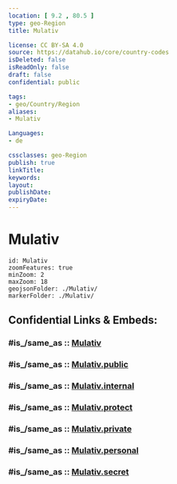 ```yaml
---
location: [ 9.2 , 80.5 ] 
type: geo-Region
title: Mulativ

license: CC BY-SA 4.0
source: https://datahub.io/core/country-codes
isDeleted: false
isReadOnly: false
draft: false
confidential: public

tags:
- geo/Country/Region
aliases:
- Mulativ

Languages:
- de

cssclasses: geo-Region
publish: true
linkTitle: 
keywords: 
layout: 
publishDate: 
expiryDate: 
---
```


# Mulativ

```leaflet
id: Mulativ
zoomFeatures: true 
minZoom: 2 
maxZoom: 18
geojsonFolder: ./Mulativ/
markerFolder: ./Mulativ/
```


## Confidential Links & Embeds: 

### #is_/same_as :: [Mulativ](/_Standards/Earth/Continent/Asia/Asia~South/Sri_Lanka/Districts~Sri_Lanka/Mulativ.md) 

### #is_/same_as :: [Mulativ.public](/_public/Earth/Continent/Asia/Asia~South/Sri_Lanka/Districts~Sri_Lanka/Mulativ.public.md) 

### #is_/same_as :: [Mulativ.internal](/_internal/Earth/Continent/Asia/Asia~South/Sri_Lanka/Districts~Sri_Lanka/Mulativ.internal.md) 

### #is_/same_as :: [Mulativ.protect](/_protect/Earth/Continent/Asia/Asia~South/Sri_Lanka/Districts~Sri_Lanka/Mulativ.protect.md) 

### #is_/same_as :: [Mulativ.private](/_private/Earth/Continent/Asia/Asia~South/Sri_Lanka/Districts~Sri_Lanka/Mulativ.private.md) 

### #is_/same_as :: [Mulativ.personal](/_personal/Earth/Continent/Asia/Asia~South/Sri_Lanka/Districts~Sri_Lanka/Mulativ.personal.md) 

### #is_/same_as :: [Mulativ.secret](/_secret/Earth/Continent/Asia/Asia~South/Sri_Lanka/Districts~Sri_Lanka/Mulativ.secret.md)

